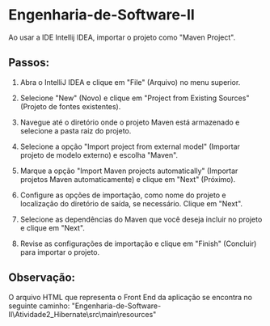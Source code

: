 # Engenharia-de-Software-II

Ao usar a IDE Intellij IDEA, importar o projeto como "Maven Project".

## Passos:

1. Abra o IntelliJ IDEA e clique em "File" (Arquivo) no menu superior.

2. Selecione "New" (Novo) e clique em "Project from Existing Sources" (Projeto de fontes existentes).

3. Navegue até o diretório onde o projeto Maven está armazenado e selecione a pasta raiz do projeto.

4. Selecione a opção "Import project from external model" (Importar projeto de modelo externo) e escolha "Maven".

5. Marque a opção "Import Maven projects automatically" (Importar projetos Maven automaticamente) e clique em "Next" (Próximo).

6. Configure as opções de importação, como nome do projeto e localização do diretório de saída, se necessário. Clique em "Next".

7. Selecione as dependências do Maven que você deseja incluir no projeto e clique em "Next".

8. Revise as configurações de importação e clique em "Finish" (Concluir) para importar o projeto.

## Observação: 

O arquivo HTML que representa o Front End da aplicação se encontra no seguinte caminho: "Engenharia-de-Software-II\Atividade2_Hibernate\src\main\resources"
